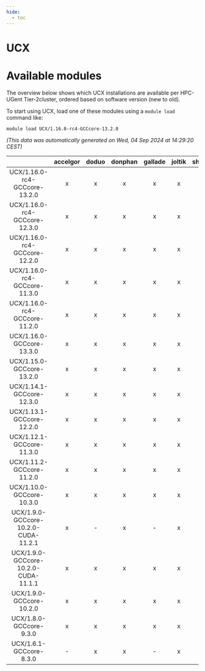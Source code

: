 ```yaml
---
hide:
  - toc
---
```


UCX
===

# Available modules


The overview below shows which UCX installations are available per HPC-UGent Tier-2cluster, ordered based on software version (new to old).

To start using UCX, load one of these modules using a `module load` command like:

```shell
module load UCX/1.16.0-rc4-GCCcore-13.2.0
```

*(This data was automatically generated on Wed, 04 Sep 2024 at 14:29:20 CEST)*  

| |accelgor|doduo|donphan|gallade|joltik|shinx|skitty|
| :---: | :---: | :---: | :---: | :---: | :---: | :---: | :---: |
|UCX/1.16.0-rc4-GCCcore-13.2.0|x|x|x|x|x|-|x|
|UCX/1.16.0-rc4-GCCcore-12.3.0|x|x|x|x|x|-|x|
|UCX/1.16.0-rc4-GCCcore-12.2.0|x|x|x|x|x|x|x|
|UCX/1.16.0-rc4-GCCcore-11.3.0|x|x|x|x|x|x|x|
|UCX/1.16.0-rc4-GCCcore-11.2.0|x|x|x|x|x|-|x|
|UCX/1.16.0-GCCcore-13.3.0|x|x|x|x|x|x|x|
|UCX/1.15.0-GCCcore-13.2.0|x|x|x|x|x|x|x|
|UCX/1.14.1-GCCcore-12.3.0|x|x|x|x|x|x|x|
|UCX/1.13.1-GCCcore-12.2.0|x|x|x|x|x|x|x|
|UCX/1.12.1-GCCcore-11.3.0|x|x|x|x|x|x|x|
|UCX/1.11.2-GCCcore-11.2.0|x|x|x|x|x|-|x|
|UCX/1.10.0-GCCcore-10.3.0|x|x|x|x|x|-|x|
|UCX/1.9.0-GCCcore-10.2.0-CUDA-11.2.1|x|-|x|-|x|-|-|
|UCX/1.9.0-GCCcore-10.2.0-CUDA-11.1.1|x|x|x|x|x|-|x|
|UCX/1.9.0-GCCcore-10.2.0|x|x|x|x|x|-|x|
|UCX/1.8.0-GCCcore-9.3.0|x|x|x|x|x|-|x|
|UCX/1.6.1-GCCcore-8.3.0|-|x|x|-|x|-|x|
